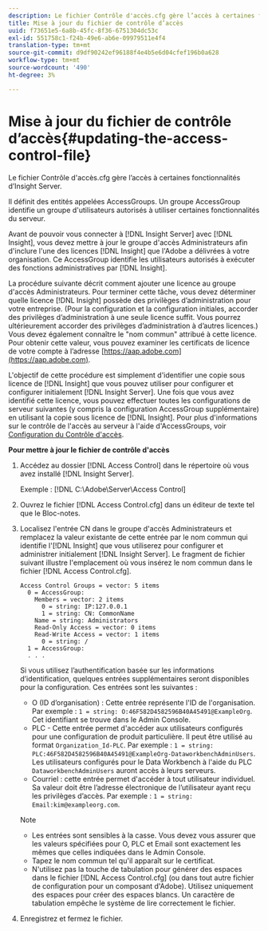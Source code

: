 ```yaml
---
description: Le fichier Contrôle d'accès.cfg gère l’accès à certaines fonctionnalités d’Insight Server.
title: Mise à jour du fichier de contrôle d’accès
uuid: f73651e5-6a8b-45fc-8f36-6751304dc53c
exl-id: 551758c1-f24b-49e6-ab6e-09979511e4f4
translation-type: tm+mt
source-git-commit: d9df90242ef96188f4e4b5e6d04cfef196b0a628
workflow-type: tm+mt
source-wordcount: '490'
ht-degree: 3%

---
```


# Mise à jour du fichier de contrôle d’accès{#updating-the-access-control-file}

Le fichier Contrôle d&#39;accès.cfg gère l’accès à certaines fonctionnalités d’Insight Server.

Il définit des entités appelées AccessGroups. Un groupe AccessGroup identifie un groupe d&#39;utilisateurs autorisés à utiliser certaines fonctionnalités du serveur.

Avant de pouvoir vous connecter à [!DNL Insight Server] avec [!DNL Insight], vous devez mettre à jour le groupe d&#39;accès Administrateurs afin d&#39;inclure l&#39;une des licences [!DNL Insight] que l&#39;Adobe a délivrées à votre organisation. Ce AccessGroup identifie les utilisateurs autorisés à exécuter des fonctions administratives par [!DNL Insight].

La procédure suivante décrit comment ajouter une licence au groupe d&#39;accès Administrateurs. Pour terminer cette tâche, vous devez déterminer quelle licence [!DNL Insight] possède des privilèges d’administration pour votre entreprise. (Pour la configuration et la configuration initiales, accorder des privilèges d’administration à une seule licence suffit. Vous pourrez ultérieurement accorder des privilèges d’administration à d’autres licences.) Vous devez également connaître le &quot;nom commun&quot; attribué à cette licence. Pour obtenir cette valeur, vous pouvez examiner les certificats de licence de votre compte à l’adresse [https://aap.adobe.com](https://aap.adobe.com).

L&#39;objectif de cette procédure est simplement d&#39;identifier une copie sous licence de [!DNL Insight] que vous pouvez utiliser pour configurer et configurer initialement [!DNL Insight Server]. Une fois que vous avez identifié cette licence, vous pouvez effectuer toutes les configurations de serveur suivantes (y compris la configuration AccessGroup supplémentaire) en utilisant la copie sous licence de [!DNL Insight]. Pour plus d&#39;informations sur le contrôle de l&#39;accès au serveur à l&#39;aide d&#39;AccessGroups, voir [Configuration du Contrôle d&#39;accès](../../../../home/c-inst-svr/c-admin-inst-svr/c-config-acs-ctrl/c-config-acs-ctrl.md#concept-ac385e870dbe4b57a72bf7266b60f93d).

**Pour mettre à jour le fichier de contrôle d&#39;accès**

1. Accédez au dossier [!DNL Access Control] dans le répertoire où vous avez installé [!DNL Insight Server].

   Exemple : [!DNL C:\Adobe\Server\Access Control]

1. Ouvrez le fichier [!DNL Access Control.cfg] dans un éditeur de texte tel que le Bloc-notes.
1. Localisez l&#39;entrée CN dans le groupe d&#39;accès Administrateurs et remplacez la valeur existante de cette entrée par le nom commun qui identifie l&#39;[!DNL Insight] que vous utiliserez pour configurer et administrer initialement [!DNL Insight Server]. Le fragment de fichier suivant illustre l&#39;emplacement où vous insérez le nom commun dans le fichier [!DNL Access Control.cfg].

   ```
   Access Control Groups = vector: 5 items 
     0 = AccessGroup: 
       Members = vector: 2 items 
         0 = string: IP:127.0.0.1 
         1 = string: CN: CommonName 
       Name = string: Administrators 
       Read-Only Access = vector: 0 items 
       Read-Write Access = vector: 1 items 
         0 = string: / 
     1 = AccessGroup: 
     . . . 
   ```

   Si vous utilisez l’authentification basée sur les informations d’identification, quelques entrées supplémentaires seront disponibles pour la configuration. Ces entrées sont les suivantes :

   * O (ID d’organisation) : Cette entrée représente l&#39;ID de l&#39;organisation. Par exemple : `1 = string: O:46F582D4582596B40A45491@ExampleOrg`. Cet identifiant se trouve dans le Admin Console.
   * PLC - Cette entrée permet d&#39;accéder aux utilisateurs configurés pour une configuration de produit particulière. Il peut être utilisé au format `Organization_Id-PLC`. Par exemple : `1 = string: PLC:46F582D4582596B40A45491@ExampleOrg-DataworkbenchAdminUsers`. Les utilisateurs configurés pour le Data Workbench à l&#39;aide du PLC `DataworkbenchAdminUsers` auront accès à leurs serveurs.
   * Courriel : cette entrée permet d&#39;accéder à tout utilisateur individuel. Sa valeur doit être l’adresse électronique de l’utilisateur ayant reçu les privilèges d’accès. Par exemple : `1 = string: Email:kim@exampleorg.com`.

   >[!NOTE]
   >
   >
   >    
   >    
   >    * Les entrées sont sensibles à la casse. Vous devez vous assurer que les valeurs spécifiées pour O, PLC et Email sont exactement les mêmes que celles indiquées dans le Admin Console.
   >    * Tapez le nom commun tel qu&#39;il apparaît sur le certificat.
   >    * N&#39;utilisez pas la touche de tabulation pour générer des espaces dans le fichier [!DNL Access Control.cfg] (ou dans tout autre fichier de configuration pour un composant d&#39;Adobe). Utilisez uniquement des espaces pour créer des espaces blancs. Un caractère de tabulation empêche le système de lire correctement le fichier.


1. Enregistrez et fermez le fichier.
